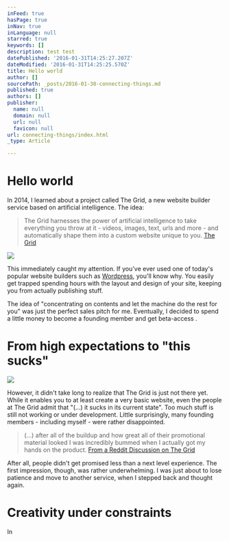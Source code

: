 ```yaml
---
inFeed: true
hasPage: true
inNav: true
inLanguage: null
starred: true
keywords: []
description: test test
datePublished: '2016-01-31T14:25:27.207Z'
dateModified: '2016-01-31T14:25:25.570Z'
title: Hello world
author: []
sourcePath: _posts/2016-01-30-connecting-things.md
published: true
authors: []
publisher:
  name: null
  domain: null
  url: null
  favicon: null
url: connecting-things/index.html
_type: Article

---
```

# Hello world

In 2014, I learned about a project called The Grid,  a new website builder service based on artificial intelligence. The idea:

> The Grid harnesses the power of artificial intelligence to take everything you throw at it - videos, images, text, urls and more - and automatically shape them into a custom website unique to you. [The Grid][0]

![](https://the-grid-user-content.s3-us-west-2.amazonaws.com/b2e82fbb-3e88-4b02-87b8-9b8eccdecdd5.jpg)

This immediately caught my attention. If you've ever used one of today's popular website builders such as [Wordpress][1], you'll know why. You easily get trapped spending hours with the layout and design of your site, keeping you from actually publishing stuff.

The idea of "concentrating on contents and let the machine do the rest for you" was just the perfect sales pitch for me. Eventually, I decided to spend a little money to become a founding member and get beta-access .

# From high expectations to "this sucks"
![](https://s3-us-west-2.amazonaws.com/the-grid-img/p/8d376a5e989814738f47839e3ca5f942b47d2063.gif)

However, it didn't take long to realize that The Grid is just not there yet. While it enables you to at least create a very basic website, even the people at The Grid admit that "(...) it sucks in its current state". Too much stuff is still not working or under development. Little surprisingly, many founding members - including myself - were rather disappointed. 
> 
> (...) after all of the buildup and how great all of their promotional material looked I was incredibly bummed when I actually got my hands on the product. [From a Reddit Discussion on The Grid][2]

After all, people didn't get promised less than a next level experience. The first impression, though, was rather underwhelming. I was just about to lose patience and move to another service, when I stepped back and thought again.

# Creativity under constraints

In 

[0]: www.thegrid.io
[1]: www.wordpress.org
[2]: https://www.reddit.com/r/theGrid_io/comments/40gza2/anyone_else_a_little_disappointed/